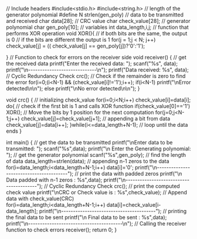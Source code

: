 // Include headers
#include<stdio.h>
#include<string.h>
// length of the generator polynomial
#define N strlen(gen_poly)
// data to be transmitted and received
char data[28];
// CRC value
char check_value[28];
// generator polynomial
char gen_poly[10];
// variables 
int data_length,i,j;
// function that performs XOR operation
void XOR(){
    // if both bits are the same, the output is 0
    // if the bits are different the output is 1
    for(j = 1;j < N; j++)
    check_value[j] = (( check_value[j] == gen_poly[j])?'0':'1');
    
}
// Function to check for errors on the receiver side
void receiver()
{
// get the received data
    printf("Enter the received data: ");
    scanf("%s", data);
    printf("\n-----------------------------\n");
    printf("Data received: %s", data);
// Cyclic Redundancy Check
    crc();
// Check if the remainder is zero to find the error
    for(i=0;(i<N-1) && (check_value[i]!='1');i++);
        if(i<N-1)
            printf("\nError detected\n\n");
        else
            printf("\nNo error detected\n\n");
}

void crc()
{
    // initializing check_value
    for(i=0;i<N;i++)
        check_value[i]=data[i];
    do{
    // check if the first bit is 1 and calls XOR function
        if(check_value[0]=='1')
            XOR();
// Move the bits by 1 position for the next computation
        for(j=0;j<N-1;j++)
            check_value[j]=check_value[j+1];
        // appending a bit from data
        check_value[j]=data[i++];
    }while(i<=data_length+N-1);
// loop until the data ends
}

int main()
{
    // get the data to be transmitted
    printf("\nEnter data to be transmitted: ");
    scanf("%s",data);
    printf("\n Enter the Generating polynomial: ");
    // get the generator polynomial
    scanf("%s",gen_poly);
    // find the length of data
    data_length=strlen(data);
    // appending n-1 zeros to the data
    for(i=data_length;i<data_length+N-1;i++)
        data[i]='0';
    printf("\n----------------------------------------");
// print the data with padded zeros
    printf("\n Data padded with n-1 zeros : %s",data);
    printf("\n----------------------------------------");
// Cyclic Redundancy Check
    crc();
// print the computed check value
    printf("\nCRC or Check value is : %s",check_value);
// Append data with check_value(CRC)  
    for(i=data_length;i<data_length+N-1;i++)
        data[i]=check_value[i-data_length];
    printf("\n----------------------------------------");
// printing the final data to be sent
    printf("\n Final data to be sent : %s",data);
    printf("\n----------------------------------------\n");
// Calling the receiver function to check errors
    receiver();
   return 0;
}

